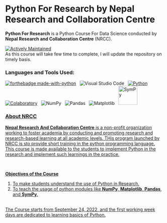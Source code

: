 
# **Python For Research** by Nepal Research and Collaboration Centre

**Python For Research** is a Python Course For Data Science conducted by **Nepal Research and Collaboration Centre** (NRCC).


[![Actively Maintained](https://img.shields.io/badge/Maintenance%20Level-Actively%20Maintained-green.svg)](https://GitHub.com/dhakalnirajan/Python-For-Research)<br>
As this course will take few time to complete, I will update the repository on timely basis.
<br>


### Languages and Tools Used: <br>
[![forthebadge made-with-python](http://ForTheBadge.com/images/badges/made-with-python.svg)](https://www.python.org/)  &nbsp;
![Visual Studio Code](https://img.shields.io/badge/Visual%20Studio%20Code-0078d7.svg?style=for-the-badge&logo=visual-studio-code&logoColor=white) &nbsp;
[![Python](https://img.shields.io/badge/Python-14354C?style=for-the-badge&logo=python&logoColor=white)](https://python.org) &nbsp;
[![Colaboratory](https://img.shields.io/badge/Colab-F9AB00?style=for-the-badge&logo=googlecolab&color=525252)](https://colab.researcg.google.com) &nbsp;
![NumPy](https://img.shields.io/badge/numpy-%23013243.svg?style=for-the-badge&logo=numpy&logoColor=white) &nbsp;
![Pandas](https://img.shields.io/badge/pandas-%23150458.svg?style=for-the-badge&logo=pandas&logoColor=white) &nbsp;
![Matplotlib](https://img.shields.io/badge/Matplotlib-%23#ffffff.svg?style=for-the-badge&logo=Matplotlib&logoColor=white) &nbsp;
<a href="https://www.sympy.org/en/index.html"><img src="https://github.com/sympy/sympy/blob/master/doc/src/logo/sympy.svg" alt="SymPy" width="60" height="60">
<br>


### About NRCC

**Nepal Research And Collaboration Centre** is a non-profit organization working to foster academia by conducting and promoting research and research-based learning at all academic levels. THis program launched by NRCC is sto provide short training in the python programming language. This course is made available to the students to implement Python in the research and implement such learnings in the practice.

<br>

**Objectives of the Course**
1. To make students understand the use of Python in Research.
2. To teach the usage of python modules like **NumPy**, **Matplotlib**, **Pandas**, and **SymPy**.


<br>
The Course starts from September 24, 2022, and the first working week days are dedicated to learning basics of Python.
